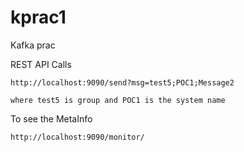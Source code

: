 # kprac1
Kafka prac

REST API Calls

```
http://localhost:9090/send?msg=test5;POC1;Message2

where test5 is group and POC1 is the system name
```

To see the MetaInfo

```
http://localhost:9090/monitor/
```